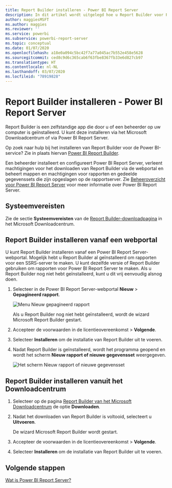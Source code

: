 ```yaml
---
title: Report Builder installeren - Power BI Report Server
description: In dit artikel wordt uitgelegd hoe u Report Builder voor Power BI Report Server downloadt en installeert.
author: maggiesMSFT
ms.author: maggies
ms.reviewer: ''
ms.service: powerbi
ms.subservice: powerbi-report-server
ms.topic: conceptual
ms.date: 01/07/2020
ms.openlocfilehash: a18e0a094c5bc42f7a77a045ac7b552e458e5628
ms.sourcegitcommit: ced8c9d6c365cab6f63fbe8367fb33e6d827cb97
ms.translationtype: HT
ms.contentlocale: nl-NL
ms.lasthandoff: 03/07/2020
ms.locfileid: "78919828"
---
```

# <a name="install-report-builder---power-bi-report-server"></a>Report Builder installeren - Power BI Report Server

Report Builder is een zelfstandige app die door u of een beheerder op uw computer is geïnstalleerd. U kunt deze installeren via het Microsoft Downloadcentrum of via Power BI Report Server.  

Op zoek naar hulp bij het installeren van Report Builder voor de Power BI-service? Zie in plaats hiervan [Power BI Report Builder](../paginated-reports/report-builder-power-bi.md).
  
Een beheerder installeert en configureert Power BI Report Server, verleent machtigingen voor het downloaden van Report Builder via de webportal en beheert mappen en machtigingen voor rapporten en gedeelde gegevenssets die zijn opgeslagen op de rapportserver. Zie [Beheeroverzicht voor Power BI Report Server](admin-handbook-overview.md) voor meer informatie over Power BI Report Server.  
  
## <a name="system-requirements"></a>Systeemvereisten
  
 Zie de sectie **Systeemvereisten** van de [Report Builder-downloadpagina](https://go.microsoft.com/fwlink/?LinkID=734968) in het Microsoft Downloadcentrum.
 
## <a name="install-report-builder-from-a-web-portal"></a>Report Builder installeren vanaf een webportal
  
U kunt Report Builder installeren vanaf een Power BI Report Server-webportal. Mogelijk hebt u Report Builder al geïnstalleerd om rapporten voor een SSRS-server te maken. U kunt dezelfde versie of Report Builder gebruiken om rapporten voor Power BI Report Server te maken. Als u Report Builder nog niet hebt geïnstalleerd, kunt u dit vrij eenvoudig alsnog doen.

1. Selecteer in de Power BI Report Server-webportal **Nieuw** > **Gepagineerd rapport**.
   
    ![Menu Nieuw gepagineerd rapport](media/quickstart-create-paginated-report/reportserver-new-paginated-report-menu.png)
   
    Als u Report Builder nog niet hebt geïnstalleerd, wordt de wizard Microsoft Report Builder gestart.  
  
3.  Accepteer de voorwaarden in de licentieovereenkomst > **Volgende**.  
 
5.  Selecteer **Installeren** om de installatie van Report Builder uit te voeren.  

2. Nadat Report Builder is geïnstalleerd, wordt het programma geopend en wordt het scherm **Nieuw rapport of nieuwe gegevensset** weergegeven.
   
    ![Het scherm Nieuw rapport of nieuwe gegevensset](media/quickstart-create-paginated-report/reportserver-paginated-new-report-screen.png)
 

##  <a name="download"></a> Report Builder installeren vanuit het Downloadcentrum  
  
1.  Selecteer op de pagina [Report Builder van het Microsoft Downloadcentrum](https://go.microsoft.com/fwlink/?LinkID=734968) de optie **Downloaden**.  
  
2.  Nadat het downloaden van Report Builder is voltooid, selecteert u **Uitvoeren**.  
  
     De wizard Microsoft Report Builder wordt gestart.  
  
3.  Accepteer de voorwaarden in de licentieovereenkomst > **Volgende**.  
 
5.  Selecteer **Installeren** om de installatie van Report Builder uit te voeren.  
 

## <a name="next-steps"></a>Volgende stappen

[Wat is Power BI Report Server?](get-started.md)
